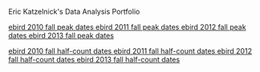 Eric Katzelnick's Data Analysis Portfolio

<a href="https://github.com/ekatzelnick/ekatzelnick.github.io/blob/master/ebird2010_peak.gif">ebird 2010 fall peak dates     </a>
<a href="https://github.com/ekatzelnick/ekatzelnick.github.io/blob/master/ebird2011_peak.gif">ebird 2011 fall peak dates     </a>
<a href="https://github.com/ekatzelnick/ekatzelnick.github.io/blob/master/ebird2012_peak.gif">ebird 2012 fall peak dates     </a>
<a href="https://github.com/ekatzelnick/ekatzelnick.github.io/blob/master/ebird2013_peak.gif">ebird 2013 fall peak dates     </a>

<a href="https://github.com/ekatzelnick/ekatzelnick.github.io/blob/master/ebird2010half.gif">ebird 2010 fall half-count dates     </a>
<a href="https://github.com/ekatzelnick/ekatzelnick.github.io/blob/master/ebird2011half.gif">ebird 2011 fall half-count dates     </a>
<a href="https://github.com/ekatzelnick/ekatzelnick.github.io/blob/master/ebird2012half.gif">ebird 2012 fall half-count dates     </a>
<a href="https://github.com/ekatzelnick/ekatzelnick.github.io/blob/master/ebird2013half.gif">ebird 2013 fall half-count dates     </a>
